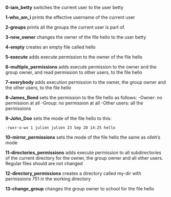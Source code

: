 **0-iam_betty** switches the current user to the user betty

**1-who_am_i** prints the effective username of the current user

**2-groups** prints all the groups the current user is part of.

**3-new_owner** changes the owner of the file hello to the user betty

**4-empty** creates an empty file called hello

**5-execute** adds execute permission to the owner of the file hello

**6-multiple_permissions**  adds execute permission to the owner and the group owner, and read permission to other users, to the file hello

**7-everybody** adds execution permission to the owner, the group owner and the other users, to the file hello

**8-James_Bond** sets the permission to the file hello as follows:
-Owner: no permission at all
-Group: no permission at all
-Other users: all the permissions

**9-John_Doe** sets the mode of the file hello to this:
```
-rwxr-x-wx 1 julien julien 23 Sep 20 14:25 hello
```

**10-mirror_permissions** sets the mode of the file hello the same as olleh’s mode

**11-directories_permissions** adds execute permission to all subdirectories of the current directory for the owner, the group owner and all other users. Regular files should are not changed

**12-directory_permissions** creates a directory called my-dir with permissions 751 in the working directory

**13-change_group** changes the group owner to school for the file hello

